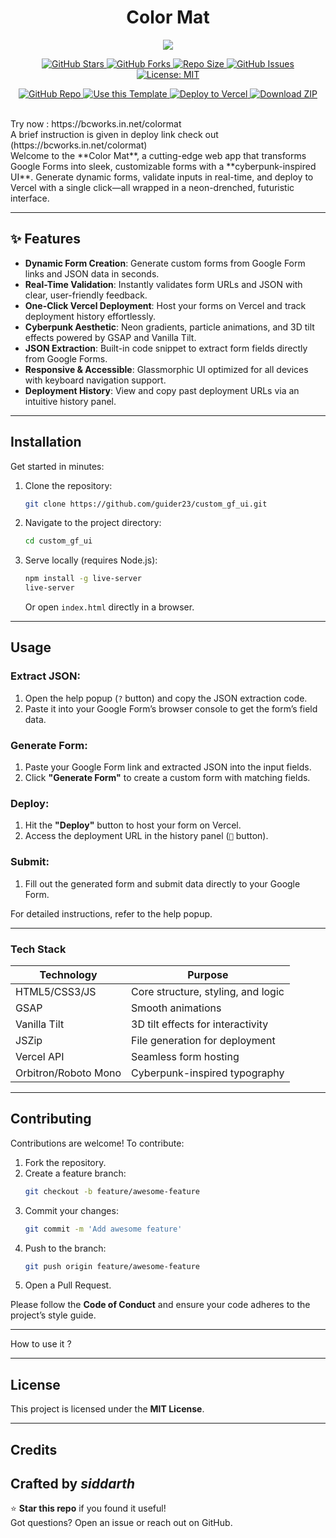
<h1 align="center">Color Mat</h1>

<p align="center">
<img src="https://github.com/user-attachments/assets/7c51fb99-c45a-4652-a97e-1158cb07342c">
</p>

<p align="center">
  <a href="https://github.com/guider23/custom_gf_ui/stargazers">
    <img src="https://img.shields.io/github/stars/guider23/custom_gf_ui?style=social" alt="GitHub Stars"/>
  </a>
  <a href="https://github.com/guider23/custom_gf_ui/fork">
    <img src="https://img.shields.io/github/forks/guider23/custom_gf_ui?style=social" alt="GitHub Forks"/>
  </a>
  <a href="https://github.com/guider23/custom_gf_ui">
    <img src="https://img.shields.io/github/repo-size/guider23/custom_gf_ui?color=purple&label=Repo%20Size" alt="Repo Size"/>
  </a>
  <a href="https://github.com/guider23/custom_gf_ui/issues">
    <img src="https://img.shields.io/github/issues/guider23/custom_gf_ui?color=yellow" alt="GitHub Issues"/>
  </a>
  <a href="https://github.com/guider23/custom_gf_ui/blob/main/LICENSE">
    <img src="https://img.shields.io/github/license/guider23/custom_gf_ui?color=success" alt="License: MIT"/>
  </a>
</p>

<p align="center">
  <a href="https://github.com/guider23/custom_gf_ui">
    <img alt="GitHub Repo" src="https://img.shields.io/badge/Open%20Repo-Click%20Here-black?style=for-the-badge&logo=github"/>
  </a>
  <a href="https://github.com/guider23/custom_gf_ui/generate">
    <img alt="Use this Template" src="https://img.shields.io/badge/Use%20Template-Generate%20Repo-brightgreen?style=for-the-badge"/>
  </a>
  <a href="https://vercel.com/import/project?template=https://github.com/guider23/custom_gf_ui">
    <img alt="Deploy to Vercel" src="https://img.shields.io/badge/Deploy%20to-Vercel-000?style=for-the-badge&logo=vercel"/>
  </a>
  <a href="https://github.com/guider23/custom_gf_ui/archive/refs/heads/main.zip">
    <img alt="Download ZIP" src="https://img.shields.io/badge/Download-ZIP-blue?style=for-the-badge"/>
  </a>
</p>

<br>
Try now : https://bcworks.in.net/colormat <br>
A brief instruction is given in deploy link check out 
(https://bcworks.in.net/colormat)
<br>
Welcome to the **Color Mat**, a cutting-edge web app that transforms Google Forms into sleek, customizable forms with a **cyberpunk-inspired UI**. Generate dynamic forms, validate inputs in real-time, and deploy to Vercel with a single click—all wrapped in a neon-drenched, futuristic interface.

---

## ✨ Features

- **Dynamic Form Creation**: Generate custom forms from Google Form links and JSON data in seconds.
- **Real-Time Validation**: Instantly validates form URLs and JSON with clear, user-friendly feedback.
- **One-Click Vercel Deployment**: Host your forms on Vercel and track deployment history effortlessly.
- **Cyberpunk Aesthetic**: Neon gradients, particle animations, and 3D tilt effects powered by GSAP and Vanilla Tilt.
- **JSON Extraction**: Built-in code snippet to extract form fields directly from Google Forms.
- **Responsive & Accessible**: Glassmorphic UI optimized for all devices with keyboard navigation support.
- **Deployment History**: View and copy past deployment URLs via an intuitive history panel.

---

## Installation

Get started in minutes:

1. Clone the repository:
    ```bash
    git clone https://github.com/guider23/custom_gf_ui.git
    ```

2. Navigate to the project directory:
    ```bash
    cd custom_gf_ui
    ```

3. Serve locally (requires Node.js):
    ```bash
    npm install -g live-server
    live-server
    ```
    Or open `index.html` directly in a browser.

---

## Usage

### Extract JSON:

1. Open the help popup (`?` button) and copy the JSON extraction code.
2. Paste it into your Google Form’s browser console to get the form’s field data.

### Generate Form:

1. Paste your Google Form link and extracted JSON into the input fields.
2. Click **"Generate Form"** to create a custom form with matching fields.

### Deploy:

1. Hit the **"Deploy"** button to host your form on Vercel.
2. Access the deployment URL in the history panel (`📜` button).

### Submit:

1. Fill out the generated form and submit data directly to your Google Form.

For detailed instructions, refer to the help popup.

---

### Tech Stack

| Technology        | Purpose                                      |
|-------------------|----------------------------------------------|
| HTML5/CSS3/JS     | Core structure, styling, and logic           |
| GSAP              | Smooth animations                            |
| Vanilla Tilt      | 3D tilt effects for interactivity            |
| JSZip             | File generation for deployment               |
| Vercel API        | Seamless form hosting                        |
| Orbitron/Roboto Mono | Cyberpunk-inspired typography             |

---

## Contributing

Contributions are welcome! To contribute:

1. Fork the repository.
2. Create a feature branch:
    ```bash
    git checkout -b feature/awesome-feature
    ```
3. Commit your changes:
    ```bash
    git commit -m 'Add awesome feature'
    ```
4. Push to the branch:
    ```bash
    git push origin feature/awesome-feature
    ```
5. Open a Pull Request.

Please follow the **Code of Conduct** and ensure your code adheres to the project’s style guide.

---
How to use it ?









---

## License

This project is licensed under the **MIT License**.

---

## Credits

Crafted by *siddarth* 
---

⭐ **Star this repo** if you found it useful!  
Got questions? Open an issue or reach out on GitHub.
